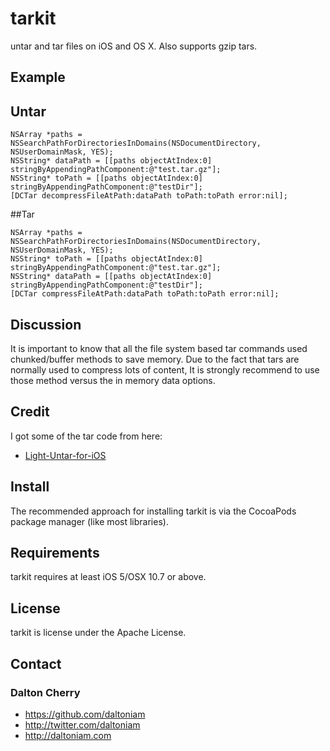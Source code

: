 tarkit
======

untar and tar files on iOS and OS X. Also supports gzip tars. 

## Example

## Untar

```objc
NSArray *paths = NSSearchPathForDirectoriesInDomains(NSDocumentDirectory, NSUserDomainMask, YES);
NSString* dataPath = [[paths objectAtIndex:0] stringByAppendingPathComponent:@"test.tar.gz"];
NSString* toPath = [[paths objectAtIndex:0] stringByAppendingPathComponent:@"testDir"];
[DCTar decompressFileAtPath:dataPath toPath:toPath error:nil];
```

##Tar

```objc
NSArray *paths = NSSearchPathForDirectoriesInDomains(NSDocumentDirectory, NSUserDomainMask, YES);
NSString* toPath = [[paths objectAtIndex:0] stringByAppendingPathComponent:@"test.tar.gz"];
NSString* dataPath = [[paths objectAtIndex:0] stringByAppendingPathComponent:@"testDir"];
[DCTar compressFileAtPath:dataPath toPath:toPath error:nil];
```


## Discussion
It is important to know that all the file system based tar commands used chunked/buffer methods to save memory. Due to the fact that tars are normally used to compress lots of content, It is strongly recommend to use those method versus the in memory data options.

## Credit

I got some of the tar code from here:

- [Light-Untar-for-iOS](https://github.com/mhausherr/Light-Untar-for-iOS)

## Install ##

The recommended approach for installing tarkit is via the CocoaPods package manager (like most libraries).

## Requirements ##

tarkit requires at least iOS 5/OSX 10.7 or above.


## License ##

tarkit is license under the Apache License.

## Contact ##

### Dalton Cherry ###
* https://github.com/daltoniam
* http://twitter.com/daltoniam
* http://daltoniam.com

